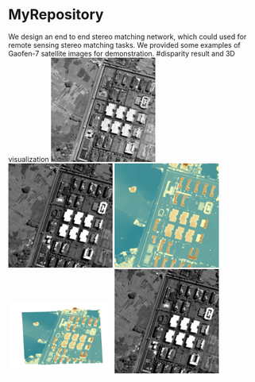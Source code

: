 # MyRepository
We design an end to end stereo matching network, which could used for remote sensing stereo matching tasks.
We provided some examples of Gaofen-7 satellite images for demonstration.
#disparity result and 3D visualization
<img src="fig/left1.jpg" width="210px"> <img src="fig/right1.jpg" width="210px"> <img src="fig/1.png" width="210px">
<img src="fig/1D.jpg" width="210px"> <img src="fig/right1.jpg" width="210px">
